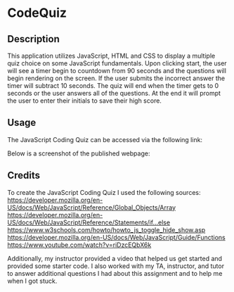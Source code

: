 # CodeQuiz

## Description

This application utilizes JavaScript, HTML and CSS to display a multiple quiz choice on some JavaScript fundamentals. Upon clicking start, the user will see a timer begin to countdown from 90 seconds and the questions will begin rendering on the screen. If the user submits the incorrect answer the timer will subtract 10 seconds. The quiz will end when the timer gets to 0 seconds or the user answers all of the questions. At the end it will prompt the user to enter their initials to save their high score.

## Usage

The JavaScript Coding Quiz can be accessed via the following link:

Below is a screenshot of the published webpage:

## Credits

To create the JavaScript Coding Quiz I used the following sources:
https://developer.mozilla.org/en-US/docs/Web/JavaScript/Reference/Global_Objects/Array
https://developer.mozilla.org/en-US/docs/Web/JavaScript/Reference/Statements/if...else
https://www.w3schools.com/howto/howto_js_toggle_hide_show.asp
https://developer.mozilla.org/en-US/docs/Web/JavaScript/Guide/Functions
https://www.youtube.com/watch?v=riDzcEQbX6k
 
Additionally, my instructor provided a video that helped us get started and provided some starter code. I also worked with my TA, instructor, and tutor to answer additional questions I had about this assignment and to help me when I got stuck.